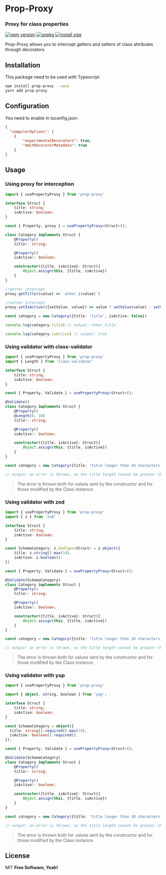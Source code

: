 # Prop-Proxy
### Proxy for class properties

[![npm version](https://badge.fury.io/js/prop-proxy.svg)](https://badge.fury.io/js/prop-proxy) [![unpkg](https://img.shields.io/badge/unpkg-100000?style=flat&logo=pkgsrc&logoColor=white&labelColor=737373&color=black)](https://www.npmjs.com/package/prop-proxy) [![install size](https://packagephobia.com/badge?p=prop-proxy)](https://packagephobia.com/result?p=prop-proxy)

Prop-Proxy allows you to intercept getters and setters of class attributes through decorators

## Installation
This package need to be used with Typescript

```sh
npm install prop-proxy --save
yarn add prop-proxy
```

## Configuration
You need to enable in tsconfig.json:

```json
{
  "compilerOptions": {
    {
        "experimentalDecorators": true, 
        "emitDecoratorMetadata": true
    }
}
```


## Usage
### Using proxy for interception

```typescript
import { usePropertyProxy } from 'prop-proxy'

interface Struct {
    title: string;
    isActive: boolean;
}

const { Property, proxy } = usePropertyProxy<Struct>();

class Category implements Struct {
    @Property()
    title!: string;

    @Property()
    isActive!: boolean;

    constructor({title, isActive}: Struct){
        Object.assign(this, {title, isActive})
    }
}

//getter intercept
proxy.getTitle((value) => `other_${value}`)

//setter intercept
proxy.setIsActive(({setValue, value}) => value ? setValue(value) : setValue(true));

const category = new Category({title: 'title', isActive: false})

console.log(category.title) // output: other_title

console.log(category.isActive) // output: true
```

### Using validator with class-validator

```typescript
import { usePropertyProxy } from 'prop-proxy'
import { Length } from 'class-validator'

interface Struct {
    title: string;
    isActive: boolean;
}

const { Property, Validate } = usePropertyProxy<Struct>();

@Validate()
class Category implements Struct {
    @Property()
    @Length(0, 10)
    title!: string;

    @Property()
    isActive!: boolean;

    constructor({title, isActive}: Struct){
        Object.assign(this, {title, isActive})
    }
}

const category = new Category({title: 'title longer than 10 characters', isActive: true})

// output: an error is thrown, as the title length cannot be greater than 10 characters, according to schema.
```

> The error is thrown both for values ​​sent by the constructor and for those modified by the Class instance.

### Using validator with zod

```typescript
import { usePropertyProxy } from 'prop-proxy'
import { z } from 'zod'

interface Struct {
    title: string;
    isActive: boolean;
}

const SchemaCategory: z.ZodType<Struct> = z.object({
    title: z.string().max(10),
    isActive: z.boolean(),
})

const { Property, Validate } = usePropertyProxy<Struct>();

@Validate(SchemaCategory)
class Category implements Struct {
    @Property()
    title!: string;

    @Property()
    isActive!: boolean;

    constructor({title, isActive}: Struct){
        Object.assign(this, {title, isActive})
    }
}

const category = new Category({title: 'title longer than 10 characters', isActive: true})

// output: an error is thrown, as the title length cannot be greater than 10 characters, according to schema.
```

> The error is thrown both for values ​​sent by the constructor and for those modified by the Class instance.

### Using validator with yup

```typescript
import { usePropertyProxy } from 'prop-proxy'

import { object, string, boolean } from 'yup';

interface Struct {
    title: string;
    isActive: boolean;
}

const SchemaCategory = object({
  title: string().required().max(10),
  isActive: boolean().required(),
});

const { Property, Validate } = usePropertyProxy<Struct>();

@Validate(SchemaCategory)
class Category implements Struct {
    @Property()
    title!: string;

    @Property()
    isActive!: boolean;

    constructor({title, isActive}: Struct){
        Object.assign(this, {title, isActive})
    }
}

const category = new Category({title: 'title longer than 10 characters', isActive: true})

// output: an error is thrown, as the title length cannot be greater than 10 characters, according to schema.
```

> The error is thrown both for values ​​sent by the constructor and for those modified by the Class instance.

## License

MIT
**Free Software, Yeah!**